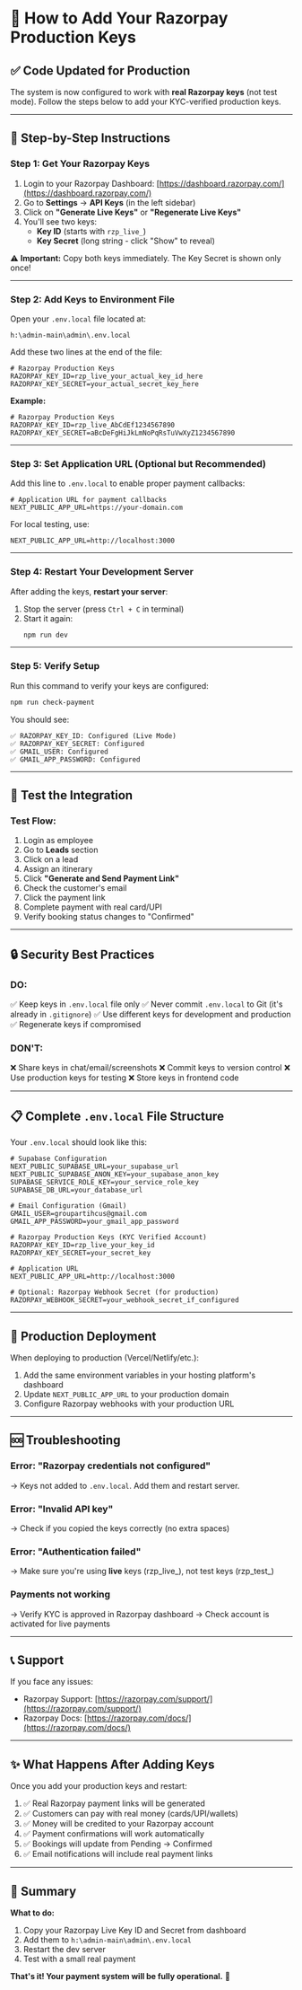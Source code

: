 # 🔑 How to Add Your Razorpay Production Keys

## ✅ Code Updated for Production

The system is now configured to work with **real Razorpay keys** (not test mode). Follow the steps below to add your KYC-verified production keys.

---

## 📝 Step-by-Step Instructions

### Step 1: Get Your Razorpay Keys

1. Login to your Razorpay Dashboard: [https://dashboard.razorpay.com/](https://dashboard.razorpay.com/)
2. Go to **Settings** → **API Keys** (in the left sidebar)
3. Click on **"Generate Live Keys"** or **"Regenerate Live Keys"**
4. You'll see two keys:
   - **Key ID** (starts with `rzp_live_`)
   - **Key Secret** (long string - click "Show" to reveal)

⚠️ **Important:** Copy both keys immediately. The Key Secret is shown only once!

---

### Step 2: Add Keys to Environment File

Open your `.env.local` file located at:
```
h:\admin-main\admin\.env.local
```

Add these two lines at the end of the file:

```env
# Razorpay Production Keys
RAZORPAY_KEY_ID=rzp_live_your_actual_key_id_here
RAZORPAY_KEY_SECRET=your_actual_secret_key_here
```

**Example:**
```env
# Razorpay Production Keys
RAZORPAY_KEY_ID=rzp_live_AbCdEf1234567890
RAZORPAY_KEY_SECRET=aBcDeFgHiJkLmNoPqRsTuVwXyZ1234567890
```

---

### Step 3: Set Application URL (Optional but Recommended)

Add this line to `.env.local` to enable proper payment callbacks:

```env
# Application URL for payment callbacks
NEXT_PUBLIC_APP_URL=https://your-domain.com
```

For local testing, use:
```env
NEXT_PUBLIC_APP_URL=http://localhost:3000
```

---

### Step 4: Restart Your Development Server

After adding the keys, **restart your server**:

1. Stop the server (press `Ctrl + C` in terminal)
2. Start it again:
   ```bash
   npm run dev
   ```

---

### Step 5: Verify Setup

Run this command to verify your keys are configured:

```bash
npm run check-payment
```

You should see:
```
✅ RAZORPAY_KEY_ID: Configured (Live Mode)
✅ RAZORPAY_KEY_SECRET: Configured
✅ GMAIL_USER: Configured
✅ GMAIL_APP_PASSWORD: Configured
```

---

## 🧪 Test the Integration

### Test Flow:
1. Login as employee
2. Go to **Leads** section
3. Click on a lead
4. Assign an itinerary
5. Click **"Generate and Send Payment Link"**
6. Check the customer's email
7. Click the payment link
8. Complete payment with real card/UPI
9. Verify booking status changes to "Confirmed"

---

## 🔒 Security Best Practices

### DO:
✅ Keep keys in `.env.local` file only
✅ Never commit `.env.local` to Git (it's already in `.gitignore`)
✅ Use different keys for development and production
✅ Regenerate keys if compromised

### DON'T:
❌ Share keys in chat/email/screenshots
❌ Commit keys to version control
❌ Use production keys for testing
❌ Store keys in frontend code

---

## 📋 Complete `.env.local` File Structure

Your `.env.local` should look like this:

```env
# Supabase Configuration
NEXT_PUBLIC_SUPABASE_URL=your_supabase_url
NEXT_PUBLIC_SUPABASE_ANON_KEY=your_supabase_anon_key
SUPABASE_SERVICE_ROLE_KEY=your_service_role_key
SUPABASE_DB_URL=your_database_url

# Email Configuration (Gmail)
GMAIL_USER=groupartihcus@gmail.com
GMAIL_APP_PASSWORD=your_gmail_app_password

# Razorpay Production Keys (KYC Verified Account)
RAZORPAY_KEY_ID=rzp_live_your_key_id
RAZORPAY_KEY_SECRET=your_secret_key

# Application URL
NEXT_PUBLIC_APP_URL=http://localhost:3000

# Optional: Razorpay Webhook Secret (for production)
RAZORPAY_WEBHOOK_SECRET=your_webhook_secret_if_configured
```

---

## 🚀 Production Deployment

When deploying to production (Vercel/Netlify/etc.):

1. Add the same environment variables in your hosting platform's dashboard
2. Update `NEXT_PUBLIC_APP_URL` to your production domain
3. Configure Razorpay webhooks with your production URL

---

## 🆘 Troubleshooting

### Error: "Razorpay credentials not configured"
→ Keys not added to `.env.local`. Add them and restart server.

### Error: "Invalid API key"
→ Check if you copied the keys correctly (no extra spaces)

### Error: "Authentication failed"
→ Make sure you're using **live** keys (rzp_live_), not test keys (rzp_test_)

### Payments not working
→ Verify KYC is approved in Razorpay dashboard
→ Check account is activated for live payments

---

## 📞 Support

If you face any issues:
- Razorpay Support: [https://razorpay.com/support/](https://razorpay.com/support/)
- Razorpay Docs: [https://razorpay.com/docs/](https://razorpay.com/docs/)

---

## ✨ What Happens After Adding Keys

Once you add your production keys and restart:

1. ✅ Real Razorpay payment links will be generated
2. ✅ Customers can pay with real money (cards/UPI/wallets)
3. ✅ Money will be credited to your Razorpay account
4. ✅ Payment confirmations will work automatically
5. ✅ Bookings will update from Pending → Confirmed
6. ✅ Email notifications will include real payment links

---

## 🎯 Summary

**What to do:**
1. Copy your Razorpay Live Key ID and Secret from dashboard
2. Add them to `h:\admin-main\admin\.env.local`
3. Restart the dev server
4. Test with a small real payment

**That's it! Your payment system will be fully operational.** 🎉

